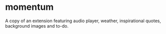 # momentum
A copy of an extension featuring audio player, weather, inspirational quotes, background images and to-do.
